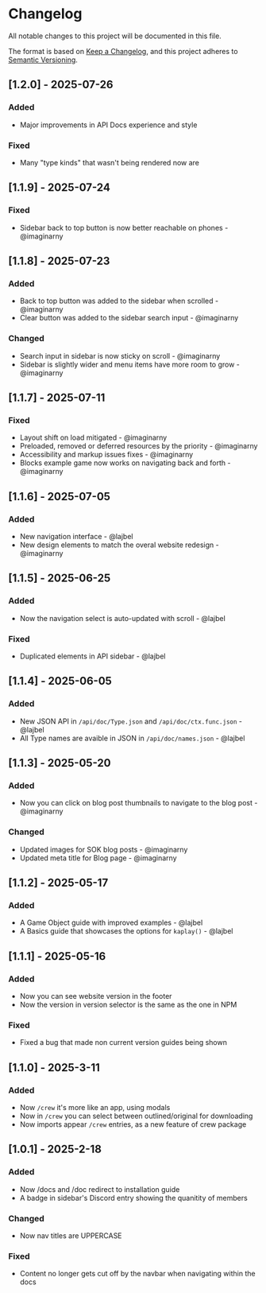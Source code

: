# Changelog

All notable changes to this project will be documented in this file.

The format is based on [Keep a Changelog](https://keepachangelog.com/en/1.1.0/),
and this project adheres to
[Semantic Versioning](https://semver.org/spec/v2.0.0.html).

## [1.2.0] - 2025-07-26

### Added

- Major improvements in API Docs experience and style

### Fixed

- Many "type kinds" that wasn't being rendered now are

## [1.1.9] - 2025-07-24

### Fixed

- Sidebar back to top button is now better reachable on phones - @imaginarny

## [1.1.8] - 2025-07-23

### Added

- Back to top button was added to the sidebar when scrolled - @imaginarny
- Clear button was added to the sidebar search input - @imaginarny

### Changed

- Search input in sidebar is now sticky on scroll - @imaginarny
- Sidebar is slightly wider and menu items have more room to grow - @imaginarny

## [1.1.7] - 2025-07-11

### Fixed

- Layout shift on load mitigated - @imaginarny
- Preloaded, removed or deferred resources by the priority - @imaginarny
- Accessibility and markup issues fixes - @imaginarny
- Blocks example game now works on navigating back and forth - @imaginarny

## [1.1.6] - 2025-07-05

### Added

- New navigation interface - @lajbel
- New design elements to match the overal website redesign - @imaginarny

## [1.1.5] - 2025-06-25

### Added

- Now the navigation select is auto-updated with scroll - @lajbel

### Fixed

- Duplicated elements in API sidebar - @lajbel

## [1.1.4] - 2025-06-05

### Added

- New JSON API in `/api/doc/Type.json` and `/api/doc/ctx.func.json` -
  @lajbel
- All Type names are avaible in JSON in `/api/doc/names.json` -
  @lajbel

## [1.1.3] - 2025-05-20

### Added

- Now you can click on blog post thumbnails to navigate to the blog post -
  @imaginarny

### Changed

- Updated images for SOK blog posts - @imaginarny
- Updated meta title for Blog page - @imaginarny

## [1.1.2] - 2025-05-17

### Added

- A Game Object guide with improved examples - @lajbel
- A Basics guide that showcases the options for `kaplay()` - @lajbel

## [1.1.1] - 2025-05-16

### Added

- Now you can see website version in the footer
- Now the version in version selector is the same as the one in NPM

### Fixed

- Fixed a bug that made non current version guides being shown

## [1.1.0] - 2025-3-11

### Added

- Now `/crew` it's more like an app, using modals
- Now in `/crew` you can select between outlined/original for downloading
- Now imports appear `/crew` entries, as a new feature of crew package

## [1.0.1] - 2025-2-18

### Added

- Now /docs and /doc redirect to installation guide
- A badge in sidebar's Discord entry showing the quanitity of members

### Changed

- Now nav titles are UPPERCASE

### Fixed

- Content no longer gets cut off by the navbar when navigating within the docs
